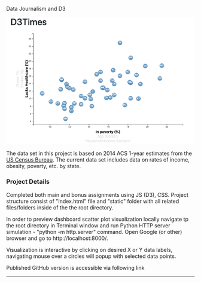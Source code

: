 Data Journalism and D3

![scatter_plot](D3_data_journalism/static/images/Scatter.jpeg)


The data set in this project is based on 2014 ACS 1-year estimates from the [US Census Bureau](https://data.census.gov/cedsci/). The current data set includes data on rates of income, obesity, poverty, etc. by state.


### Project Details

Completed both main and bonus assignments using JS (D3), CSS. Project structure consist of "Index.html" file and "static" folder with all related files/folders inside of the the root directory.

In order to preview dashboard scatter plot visualization locally navigate tp the root directory in Terminal window and run Python HTTP server simulation - "python -m http.server" command. Open Google (or other) browser and go to http://localhost:8000/.

Visualization is interactive by clicking on desired X or Y data labels, navigating mouse over a circles will popup with selected data points.

Published GitHub version is accessible via following link 

- - -


